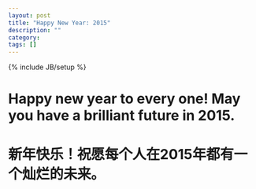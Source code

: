 ```yaml
---
layout: post
title: "Happy New Year: 2015"
description: ""
category: 
tags: []
---
```

{% include JB/setup %}

# Happy new year to every one! May you have a brilliant future in 2015. 

# 新年快乐！祝愿每个人在2015年都有一个灿烂的未来。